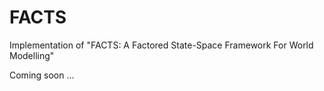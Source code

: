 # FACTS
Implementation of "FACTS: A Factored State-Space Framework For World Modelling"  

Coming soon ...
